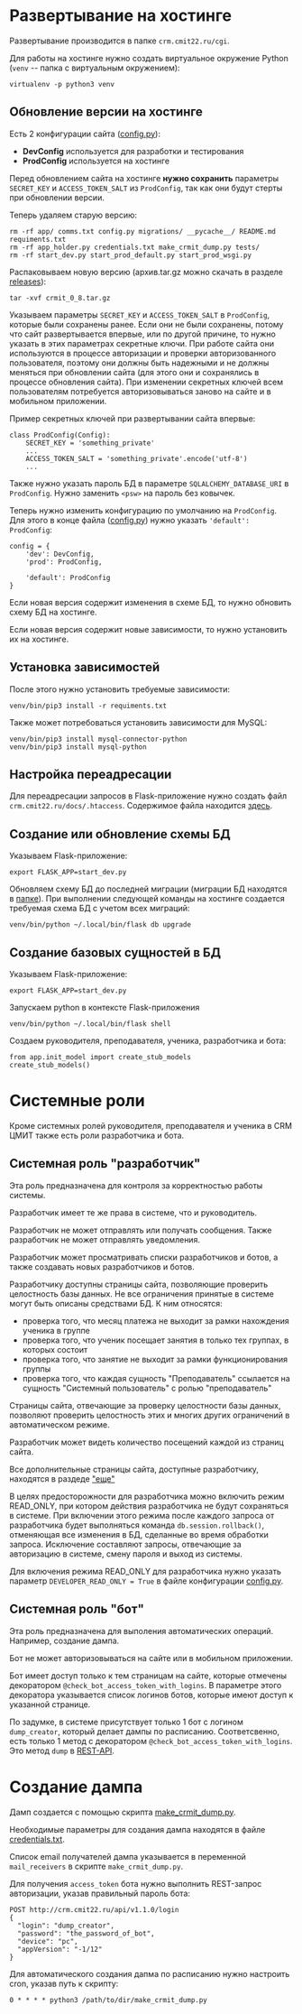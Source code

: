 # Развертывание на хостинге

Развертывание производится в папке `crm.cmit22.ru/cgi`.

Для работы на хостинге нужно создать виртуальное окружение Python (`venv` -- папка с виртуальным окружением):

```
virtualenv -p python3 venv
```

## Обновление версии на хостинге

Есть 2 конфигурации сайта ([config.py](https://github.com/qwert2603/crmit/blob/master/config.py)):

* **DevConfig** используется для разработки и тестирования
* **ProdConfig** используется на хостинге

Перед обновлением сайта на хостинге **нужно сохранить** параметры `SECRET_KEY` и `ACCESS_TOKEN_SALT` из `ProdConfig`, так как они будут стерты при обновлении версии.

Теперь удаляем старую версию:

```
rm -rf app/ comms.txt config.py migrations/ __pycache__/ README.md requiments.txt
rm -rf app_holder.py credentials.txt make_crmit_dump.py tests/
rm -rf start_dev.py start_prod_default.py start_prod_wsgi.py
```

Распаковываем новую версию (архив.tar.gz можно скачать в разделе [releases](https://github.com/qwert2603/crmit/releases)):

```
tar -xvf crmit_0_8.tar.gz
```

Указываем параметры `SECRET_KEY` и `ACCESS_TOKEN_SALT` в `ProdConfig`, которые были сохранены ранее. Если они не были сохранены, потому что сайт развертывается впервые, или по другой причине, то нужно указать в этих параметрах секретные ключи. При работе сайта они используются в процессе авторизации и проверки авторизованного пользователя, поэтому они должны быть надежными и не должны меняться при обновлении сайта (для этого они и сохранялись в процессе обновления сайта). При изменении секретных ключей всем пользователям потребуется авторизовываться заново на сайте и в мобильном приложении.

Пример секретных ключей при развертывании сайта впервые:

```
class ProdConfig(Config):
    SECRET_KEY = 'something_private'
    ...
    ACCESS_TOKEN_SALT = 'something_private'.encode('utf-8')
    ...
```

Также нужно указать пароль БД в параметре `SQLALCHEMY_DATABASE_URI` в `ProdConfig`. Нужно заменить `<psw>` на пароль без ковычек.


Теперь нужно изменить конфигурацию по умолчанию на `ProdConfig`. Для этого в конце файла ([config.py](https://github.com/qwert2603/crmit/blob/master/config.py)) нужно указать `'default': ProdConfig`:

```
config = {
    'dev': DevConfig,
    'prod': ProdConfig,

    'default': ProdConfig
}
```

Если новая версия содержит изменения в схеме БД, то нужно обновить схему БД на хостинге.

Если новая версия содержит новые зависимости, то нужно установить их на хостинге.

## Установка зависимостей

После этого нужно установить требуемые зависимости:

```
venv/bin/pip3 install -r requiments.txt
```

Также может потребоваться установить зависимости для MySQL:

```
venv/bin/pip3 install mysql-connector-python
venv/bin/pip3 install mysql-python
```

## Настройка переадресации

Для переадресации запросов в Flask-приложение нужно создать файл `crm.cmit22.ru/docs/.htaccess`. Содержимое файла находится [здесь](https://github.com/qwert2603/crmit/blob/master/.htaccess).

## Создание или обновление схемы БД

Указываем Flask-приложение:

```
export FLASK_APP=start_dev.py
```

Обновляем схему БД до последней миграции (миграции БД находятся в [папке](https://github.com/qwert2603/crmit/tree/master/migrations/versions)). При выполнении следующей команды на хостинге создается требуемая схема БД с учетом всех миграций:

```
venv/bin/python ~/.local/bin/flask db upgrade
```

## Создание базовых сущностей в БД

Указываем Flask-приложение:

```
export FLASK_APP=start_dev.py
```

Запускаем python в контексте Flask-приложения 

```
venv/bin/python ~/.local/bin/flask shell
```

Создаем руководителя, преподавателя, ученика, разработчика и бота:

```
from app.init_model import create_stub_models
create_stub_models()
```

# Системные роли

Кроме системных ролей руководителя, преподавателя и ученика в CRM ЦМИТ также есть роли разработчика и бота.

## Системная роль "разработчик"

Эта роль предназначена для контроля за корректностью работы системы.

Разработчик имеет те же права в системе, что и руководитель.

Разработчик не может отправлять или получать сообщения. Также разработчик не может отправлять уведомления.

Разработчик может просматривать списки разработчиков и ботов, а также создавать новых разработчиков и ботов.

Разработчику доступны страницы сайта, позволяющие проверить целостность базы данных. Не все ограничения принятые в системе могут быть описаны средствами БД. К ним относятся:

- проверка того, что месяц платежа не выходит за рамки нахождения ученика в группе
- проверка того, что ученик посещает занятия в только тех группах, в которых состоит
- проверка того, что занятие не выходит за рамки функционирования группы
- проверка того, что каждая сущность "Преподаватель" ссылается на сущность "Системный пользователь" с ролью "преподаватель"

Страницы сайта, отвечающие за проверку целостности базы данных, позволяют проверить целостность этих и многих других ограничений в автоматическом режиме.

Разработчик может видеть количество посещений каждой из страниц сайта.

Все дополнительные страницы сайта, доступные разработчику, находятся в раздеде ["еще"](http://crm.cmit22.ru/anth)

В целях предосторожности для разработчика можно включить режим READ_ONLY, при котором действия разработчика не будут сохраняться в системе. При включении этого режима после каждого запроса от разработчика будет выполняться команда `db.session.rollback()`, отменяющая все изменения в БД, сделанные во время обработки запроса. Исключение составляют запросы, отвечающие за авторизацию в системе, смену пароля и выход из системы.

Для включения режима READ_ONLY для разработчика нужно указать параметр `DEVELOPER_READ_ONLY = True` в файле конфигурации [config.py](https://github.com/qwert2603/crmit/blob/master/config.py).

## Системная роль "бот"

Эта роль предназначена для выполения автоматических операций. Например, создание дампа.

Бот не может авторизовываться на сайте или в мобильном приложении.

Бот имеет доступ только к тем страницам на сайте, которые отмечены декоратором `@check_bot_access_token_with_logins`.
В параметре этого декоратора указывается список логинов ботов, которые имеют доступ к указанной странице.

По задумке, в системе присутствует только 1 бот с логином `dump_creator`, который делает дампы по расписанию.
Соответсвенно, есть только 1 метод с декоратором `@check_bot_access_token_with_logins`.
Это метод `dump` в [REST-API](https://github.com/qwert2603/crmit/blob/master/app/api_1_1_0/rests.py#L364).

# Создание дампа

Дамп создается с помощью скрипта [make_crmit_dump.py](https://github.com/qwert2603/crmit/blob/master/make_crmit_dump.py).

Необходимые параметры для создания дампа находятся в файле
[credentials.txt](https://github.com/qwert2603/crmit/blob/master/credentials.txt).

Список email получателей дампа указывается в переменной `mail_receivers` в скрипте `make_crmit_dump.py`.

Для получения `access_token` бота нужно выполнить REST-запрос авторизации, указав правильный пароль бота:

```
POST http://crm.cmit22.ru/api/v1.1.0/login
{
  "login": "dump_creator",
  "password": "the_password_of_bot",
  "device": "pc",
  "appVersion": "-1/12"
}
```

Для автоматического создания дапма по расписанию нужно настроить cron, указав путь к скрипту:
```
0 * * * * python3 /path/to/dir/make_crmit_dump.py
```
